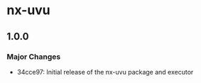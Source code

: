 # nx-uvu

## 1.0.0

### Major Changes

- 34cce97: Initial release of the nx-uvu package and executor
